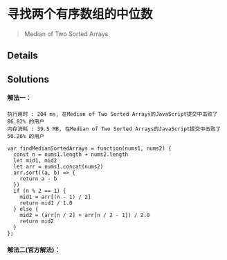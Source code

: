 # 寻找两个有序数组的中位数
> Median of Two Sorted Arrays


## Details



## Solutions

#### 解法一：

```
执行用时 : 204 ms, 在Median of Two Sorted Arrays的JavaScript提交中击败了86.82% 的用户
内存消耗 : 39.5 MB, 在Median of Two Sorted Arrays的JavaScript提交中击败了50.26% 的用户

var findMedianSortedArrays = function(nums1, nums2) {
  const n = nums1.length + nums2.length
  let mid1, mid2
  let arr = nums1.concat(nums2)
  arr.sort((a, b) => {
    return a - b
  })
  if (n % 2 == 1) {
    mid1 = arr[(n - 1) / 2]
    return mid1 / 1.0
  } else {
    mid2 = (arr[n / 2] + arr[n / 2 - 1]) / 2.0
    return mid2
  }
};
```


#### 解法二(官方解法)：
